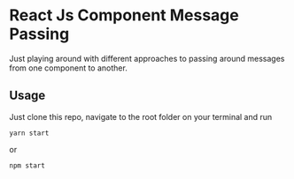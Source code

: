 # React Js Component Message Passing

Just playing around with different approaches to passing around messages from one component to another.

## Usage
Just clone this repo, navigate to the root folder on your terminal and run 
```
yarn start
``` 
or 
```
npm start
```